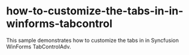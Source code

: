 # how-to-customize-the-tabs-in-in-winforms-tabcontrol
This sample demonstrates how to customize the tabs in in Syncfusion WinForms TabControlAdv.
